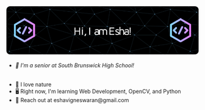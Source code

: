 <img src = "github-header-image.png" align = "center">


<ul>
  
  <li><h6>🏫 I'm a senior at South Brunswick High School!</h6></li>
  <li>🌱 I love nature</li>
  <li>🖥️ Right now, I'm learning Web Development, OpenCV, and Python</li>
  <li>📧 Reach out at eshavigneswaran@gmail.com</li>

  
</ul>
